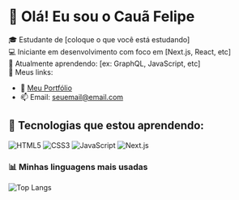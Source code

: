 # 👋 Olá! Eu sou o Cauã Felipe

🎓 Estudante de [coloque o que você está estudando]  
💻 Iniciante em desenvolvimento com foco em [Next.js, React, etc]  
📘 Atualmente aprendendo: [ex: GraphQL, JavaScript, etc]  
🔗 Meus links:

- 📎 [Meu Portfólio](https://seuportfolio.com)
- 📫 Email: seuemail@email.com

## 🚀 Tecnologias que estou aprendendo:
![HTML5](https://img.shields.io/badge/-HTML5-E34F26?style=flat-square&logo=html5&logoColor=white)
![CSS3](https://img.shields.io/badge/-CSS3-1572B6?style=flat-square&logo=css3)
![JavaScript](https://img.shields.io/badge/-JavaScript-F7DF1E?style=flat-square&logo=javascript&logoColor=black)
![Next.js](https://img.shields.io/badge/-Next.js-000?style=flat-square&logo=nextdotjs)

### 📊 Minhas linguagens mais usadas
<!-- Usando GitHub Readme Stats -->
![Top Langs](https://github-readme-stats.vercel.app/api/top-langs/?username=MartinsF3lipe&layout=compact&theme=dark)
